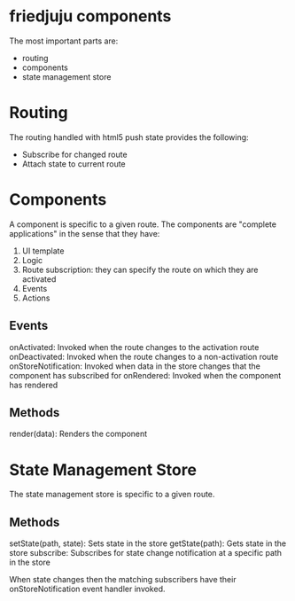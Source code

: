 # friedjuju components

The most important parts are:

* routing
* components
* state management store

# Routing

The routing handled with html5 push state provides the following:

* Subscribe for changed route
* Attach state to current route


# Components

A component is specific to a given route.
The components are "complete applications" in the sense that they have:

1. UI template
2. Logic
3. Route subscription: they can specify the route on which they are activated
4. Events
5. Actions

## Events

onActivated: Invoked when the route changes to the activation route
onDeactivated: Invoked when the route changes to a non-activation route
onStoreNotification: Invoked when data in the store changes that the component has subscribed for
onRendered: Invoked when the component has rendered

## Methods

render(data): Renders the component


# State Management Store

The state management store is specific to a given route.

## Methods

setState(path, state): Sets state in the store
getState(path): Gets state in the store
subscribe: Subscribes for state change notification at a specific path in the store

When state changes then the matching subscribers have their onStoreNotification event handler invoked.
